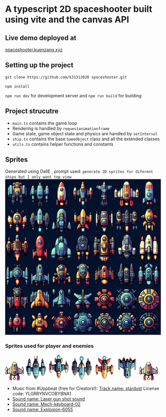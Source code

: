 # A typescript 2D spaceshooter built using vite and the canvas API
## Live demo deployed at
<a href="https://spaceshooter.kuenzang.xyz">spaceshooter.kuenzang.xyz</a>

## Setting up the project
```
git clone https://github.com/k31312020 spaceshooter.git
```
```
npm install
```
`npm run dev` for development server and `npm run build` for building

## Project strucutre

- `main.ts` contains the game loop 
- Rendering is handled by `requestanimationframe` 
- Game state, game object state and physics are handled by `setInterval`
- `ship.ts` contains the base `GameObject` class and all the extended classes 
- `utils.ts` contains helper functions and constants

## Sprites
Generated using DallE
, prompt used: 
`generate 2D sprites for diferent ships but I only want top view`
<img src="public/sprites/main_sprite.jpeg" />

### Sprites used for player and enemies

<img src="public/sprites/ship_0.png" />
<img src="public/sprites/ship_1.png" />
<img src="public/sprites/ship_2.png" />
<img src="public/sprites/ship_3.png" />
<img src="public/sprites/ship_4.png" />
<img src="public/sprites/ship_5.png" />
<img src="public/sprites/ship_0.png" />

<ul>
    <li>
        Music from #Uppbeat (free for Creators!):
        <a href="https://uppbeat.io/t/danijel-zambo/stardust">Track name: stardust</a> License code: YLGRRYNVCOBYBNA1 
    </li>
    <li>
        <a href="https://pixabay.com/sound-effects/laser-gun-shot-sound-future-sci-fi-lazer-wobble-chakongaudio-174883/">Sound name: Laser gun shot sound</a>
    </li>
    <li>
        <a href="https://pixabay.com/sound-effects/mech-keyboard-02-102918/">Sound name: Mech-keyboard-02</a>
    </li>
    <li>
        <a href="https://pixabay.com/sound-effects/explosion-6055/">Sound name: Explosion-6055</a>
    </li>
</ul>